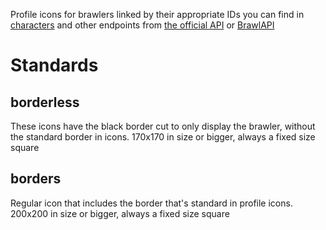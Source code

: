 Profile icons for brawlers linked by their appropriate IDs you can find in [characters](https://api.brawlify.com/game/csv_logic/characters) and other endpoints from [the official API](https://developer.brawlstars.com/) or [BrawlAPI](https://brawlapi.com/)

# Standards

## borderless
These icons have the black border cut to only display the brawler, without the standard border in icons. 170x170 in size or bigger, always a fixed size square

## borders
Regular icon that includes the border that's standard in profile icons. 200x200 in size or bigger, always a fixed size square